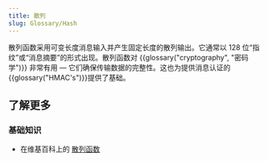 ```yaml
---
title: 散列
slug: Glossary/Hash
---
```


散列函数采用可变长度消息输入并产生固定长度的散列输出。它通常以 128 位“指纹”或“消息摘要”的形式出现。散列函数对 {{glossary("cryptography", "密码学")}} 非常有用 — 它们确保传输数据的完整性。这也为提供消息认证的 {{glossary("HMAC's")}}提供了基础。

## 了解更多

### 基础知识

- 在维基百科上的 [散列函数](https://zh.wikipedia.org/wiki/散列函数)
